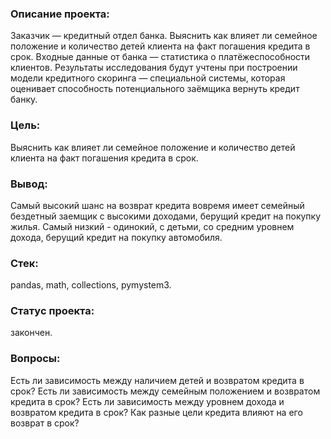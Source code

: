 ### Описание проекта: 
Заказчик — кредитный отдел банка. Выяснить как влияет ли семейное положение и количество детей клиента на факт погашения кредита в срок. Входные данные от банка — статистика о платёжеспособности клиентов. Результаты исследования будут учтены при построении модели кредитного скоринга — специальной системы, которая оценивает способность потенциального заёмщика вернуть кредит банку.

### Цель: 
Выяснить как влияет ли семейное положение и количество детей клиента на факт погашения кредита в срок.
### Вывод: 
Самый высокий шанс на возврат кредита вовремя имеет семейный бездетный заемщик с высокими доходами, берущий кредит на покупку жилья. Самый низкий - одинокий, с детьми, со средним уровнем дохода, берущий кредит на покупку автомобиля.
### Стек: 
pandas, math, collections, pymystem3.
### Статус проекта: 
закончен.

### Вопросы:
Есть ли зависимость между наличием детей и возвратом кредита в срок?
Есть ли зависимость между семейным положением и возвратом кредита в срок?
Есть ли зависимость между уровнем дохода и возвратом кредита в срок?
Как разные цели кредита влияют на его возврат в срок?

